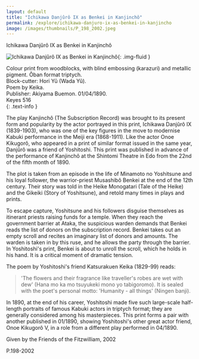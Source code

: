 ```yaml
---
layout: default
title: "Ichikawa Danjûrô IX as Benkei in Kanjinchô"
permalink: /explore/ichikawa-danjuro-ix-as-benkei-in-kanjincho
image: /images/thumbnails/P_198_2002.jpeg
---
```


Ichikawa Danjûrô IX as Benkei in Kanjinchô

![Ichikawa Danjûrô IX as Benkei in Kanjinchô]({{site.baseurl}}/images/P_198_2002.jpeg){: .img-fluid }

Colour print from woodblocks, with blind embossing (karazuri) and metallic pigment.
Ôban format triptych.  
Block-cutter: Hori Yû (Wada Yû).  
Poem by Keika.  
Publisher: Akiyama Buemon. 01/04/1890.  
Keyes 516  
{: .text-info }

The play Kanjinchô  (The Subscription Record) was brought to its present form and popularity
by the actor portrayed in this print, Ichikawa Danjûrô IX
(1839-1903), who was one of the key figures in the move to modernise Kabuki
performance in the Meiji era (1868-1911). Like the actor Onoe Kikugorô,
who appeared in a print of similar format issued in the same year, Danjûrô
was a friend of Yoshitoshi. This print was published in advance of the
performance of Kanjinchô at the Shintomi Theatre in Edo
from the 22nd of the fifth month of 1890.

The plot is taken from an episode  in the life of Minamoto no Yoshitsune and his loyal follower, the warrior-priest
Musashibô Benkei at the end of the 12th century. Their story was
told in the Heike Monogatari (Tale of the Heike) and the Gikeiki
(Story of Yoshitsune), and retold many times in plays and prints.

To escape capture, Yoshitsune  and his followers disguise themselves as itinerant priests raising funds
for a temple. When they reach the government barrier at Ataka, the suspicious
warden demands that Benkei reads the list of donors on the subscription
record. Benkei takes out an empty scroll and recites an imaginary list
of donors and amounts. The warden is taken in by this ruse, and he allows
the party through the barrier. In Yoshitoshi's print, Benkei is about
to unroll the scroll, which he holds in his hand. It is a critical moment
of dramatic tension.

The poem by Yoshitoshi's friend
Katsurakuen Keika (1829-99) reads:

> 'The flowers and their fragrance
like traveller's robes are wet with dew' (Hana mo ka mo tsuyukeki
mono yo tabigoromo). It is sealed with the poet's personal motto:
'Humanity - all things' (Ningen banji).

In 1890, at the end of his career,  Yoshitoshi made five such large-scale half-length portraits of famous
Kabuki actors in triptych format; they are generally considered among
his masterpieces. This print forms a pair with another published in 01/1890,
showing Yoshitoshi's other great actor friend, Onoe Kikugorô V,
in a role from a different play performed in 04/1890.

Given by the  Friends of the Fitzwilliam, 2002

P.198-2002
